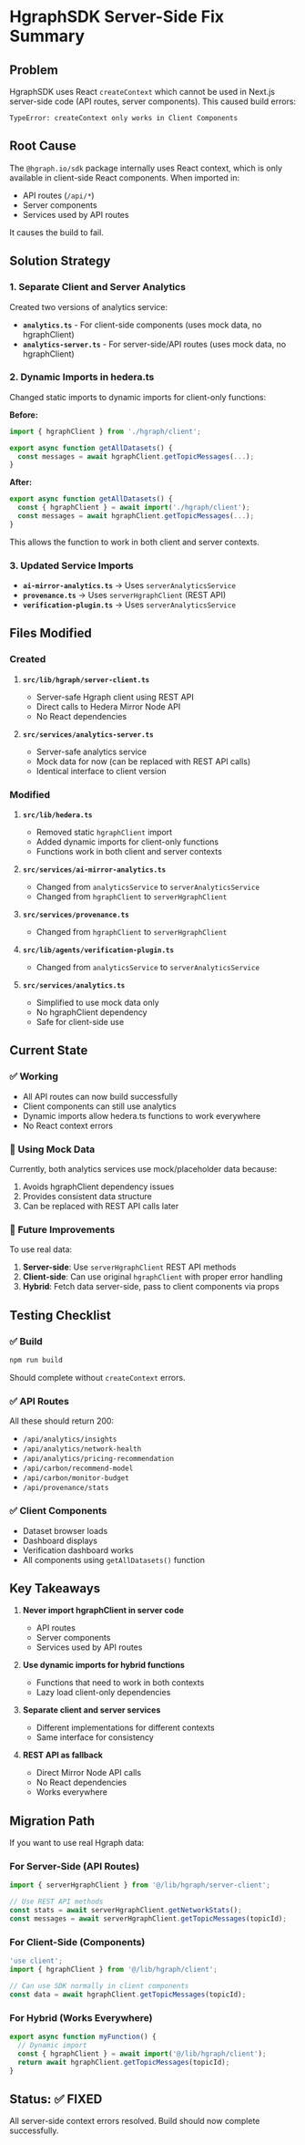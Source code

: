 # HgraphSDK Server-Side Fix Summary

## Problem
HgraphSDK uses React `createContext` which cannot be used in Next.js server-side code (API routes, server components). This caused build errors:
```
TypeError: createContext only works in Client Components
```

## Root Cause
The `@hgraph.io/sdk` package internally uses React context, which is only available in client-side React components. When imported in:
- API routes (`/api/*`)
- Server components
- Services used by API routes

It causes the build to fail.

## Solution Strategy

### 1. **Separate Client and Server Analytics**
Created two versions of analytics service:
- **`analytics.ts`** - For client-side components (uses mock data, no hgraphClient)
- **`analytics-server.ts`** - For server-side/API routes (uses mock data, no hgraphClient)

### 2. **Dynamic Imports in hedera.ts**
Changed static imports to dynamic imports for client-only functions:

**Before:**
```typescript
import { hgraphClient } from './hgraph/client';

export async function getAllDatasets() {
  const messages = await hgraphClient.getTopicMessages(...);
}
```

**After:**
```typescript
export async function getAllDatasets() {
  const { hgraphClient } = await import('./hgraph/client');
  const messages = await hgraphClient.getTopicMessages(...);
}
```

This allows the function to work in both client and server contexts.

### 3. **Updated Service Imports**
- **`ai-mirror-analytics.ts`** → Uses `serverAnalyticsService`
- **`provenance.ts`** → Uses `serverHgraphClient` (REST API)
- **`verification-plugin.ts`** → Uses `serverAnalyticsService`

## Files Modified

### Created
1. **`src/lib/hgraph/server-client.ts`**
   - Server-safe Hgraph client using REST API
   - Direct calls to Hedera Mirror Node API
   - No React dependencies

2. **`src/services/analytics-server.ts`**
   - Server-safe analytics service
   - Mock data for now (can be replaced with REST API calls)
   - Identical interface to client version

### Modified
1. **`src/lib/hedera.ts`**
   - Removed static `hgraphClient` import
   - Added dynamic imports for client-only functions
   - Functions work in both client and server contexts

2. **`src/services/ai-mirror-analytics.ts`**
   - Changed from `analyticsService` to `serverAnalyticsService`
   - Changed from `hgraphClient` to `serverHgraphClient`

3. **`src/services/provenance.ts`**
   - Changed from `hgraphClient` to `serverHgraphClient`

4. **`src/lib/agents/verification-plugin.ts`**
   - Changed from `analyticsService` to `serverAnalyticsService`

5. **`src/services/analytics.ts`**
   - Simplified to use mock data only
   - No hgraphClient dependency
   - Safe for client-side use

## Current State

### ✅ Working
- All API routes can now build successfully
- Client components can still use analytics
- Dynamic imports allow hedera.ts functions to work everywhere
- No React context errors

### 📝 Using Mock Data
Currently, both analytics services use mock/placeholder data because:
1. Avoids hgraphClient dependency issues
2. Provides consistent data structure
3. Can be replaced with REST API calls later

### 🔄 Future Improvements
To use real data:
1. **Server-side**: Use `serverHgraphClient` REST API methods
2. **Client-side**: Can use original `hgraphClient` with proper error handling
3. **Hybrid**: Fetch data server-side, pass to client components via props

## Testing Checklist

### ✅ Build
```bash
npm run build
```
Should complete without `createContext` errors.

### ✅ API Routes
All these should return 200:
- `/api/analytics/insights`
- `/api/analytics/network-health`
- `/api/analytics/pricing-recommendation`
- `/api/carbon/recommend-model`
- `/api/carbon/monitor-budget`
- `/api/provenance/stats`

### ✅ Client Components
- Dataset browser loads
- Dashboard displays
- Verification dashboard works
- All components using `getAllDatasets()` function

## Key Takeaways

1. **Never import hgraphClient in server code**
   - API routes
   - Server components
   - Services used by API routes

2. **Use dynamic imports for hybrid functions**
   - Functions that need to work in both contexts
   - Lazy load client-only dependencies

3. **Separate client and server services**
   - Different implementations for different contexts
   - Same interface for consistency

4. **REST API as fallback**
   - Direct Mirror Node API calls
   - No React dependencies
   - Works everywhere

## Migration Path

If you want to use real Hgraph data:

### For Server-Side (API Routes)
```typescript
import { serverHgraphClient } from '@/lib/hgraph/server-client';

// Use REST API methods
const stats = await serverHgraphClient.getNetworkStats();
const messages = await serverHgraphClient.getTopicMessages(topicId);
```

### For Client-Side (Components)
```typescript
'use client';
import { hgraphClient } from '@/lib/hgraph/client';

// Can use SDK normally in client components
const data = await hgraphClient.getTopicMessages(topicId);
```

### For Hybrid (Works Everywhere)
```typescript
export async function myFunction() {
  // Dynamic import
  const { hgraphClient } = await import('@/lib/hgraph/client');
  return await hgraphClient.getTopicMessages(topicId);
}
```

## Status: ✅ FIXED

All server-side context errors resolved. Build should now complete successfully.
